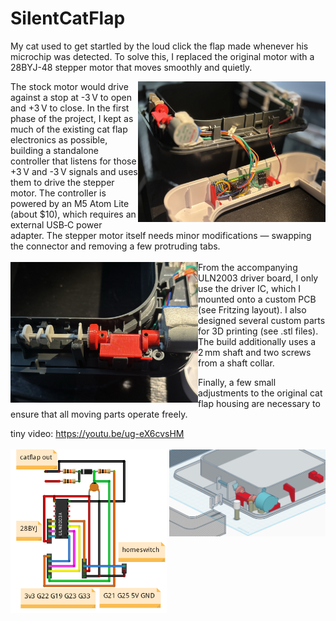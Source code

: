 # SilentCatFlap
My cat used to get startled by the loud click the flap made whenever his microchip was detected.
To solve this, I replaced the original motor with a 28BYJ-48 stepper motor that moves smoothly and quietly.

<img src="https://github.com/gtmans/SilentCatFlap/blob/main/SCF_detail_overview.JPG" width="300" align="right" />
The stock motor would drive against a stop at -3 V to open and +3 V to close. In the first phase of the project, I kept as much of the existing cat flap electronics as possible, building a standalone controller that listens for those +3 V and -3 V signals and uses them to drive the stepper motor. The controller is powered by an M5 Atom Lite (about $10), which requires an external USB‑C power adapter. The stepper motor itself needs minor modifications — swapping the connector and removing a few protruding tabs.<BR><BR>

<img src="https://github.com/gtmans/SilentCatFlap/blob/main/SCF_detail_mechanics.JPG" width="300" align="left" />
From the accompanying ULN2003 driver board, I only use the driver IC, which I mounted onto a custom PCB (see Fritzing layout). I also designed several custom parts for 3D printing (see .stl files). The build additionally uses a 2 mm shaft and two screws from a shaft collar.

Finally, a few small adjustments to the original cat flap housing are necessary to ensure that all moving parts operate freely.<BR>

tiny video: https://youtu.be/ug-eX6cvsHM<BR><BR>
<img src="https://github.com/gtmans/SilentCatFlap/blob/main/SCF_3D_assembly.png" width="250" align="right"/>
<img src="https://github.com/gtmans/SilentCatFlap/blob/main/SCF_schematic.png" width="250" align="left"/>
